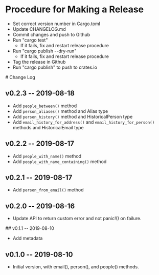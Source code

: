 #  Procedure for Making a Release

 - Set correct version number in Cargo.toml
 - Update CHANGELOG.md
 - Commit changes and push to Github
 - Run "cargo test"
   - If it fails, fix and restart release procedure
 - Run "cargo publish --dry-run"
   - If it fails, fix and restart release procedure
 - Tag the release in Github
 - Run "cargo publish" to push to crates.io
  


# Change Log

## v0.2.3 -- 2019-08-18

 - Add `people_between()` method
 - Add `person_aliases()` method and Alias type
 - Add `person_history()` method and HistoricalPerson type
 - Add `email_history_for_address()` and `email_history_for_person()`
   methods and HistoricalEmail type


## v0.2.2 -- 2019-08-17

 - Add `people_with_name()` method
 - Add `people_with_name_containing()` method


## v0.2.1 -- 2019-08-17

 - Add `person_from_email()` method


## v0.2.0 -- 2019-08-16

 - Update API to return custom error and not panic!() on failure.


## v0.1.1 -- 2019-08-10

 - Add metadata


## v0.1.0 -- 2019-08-10

 - Initial version, with email(), person(), and people() methods.

